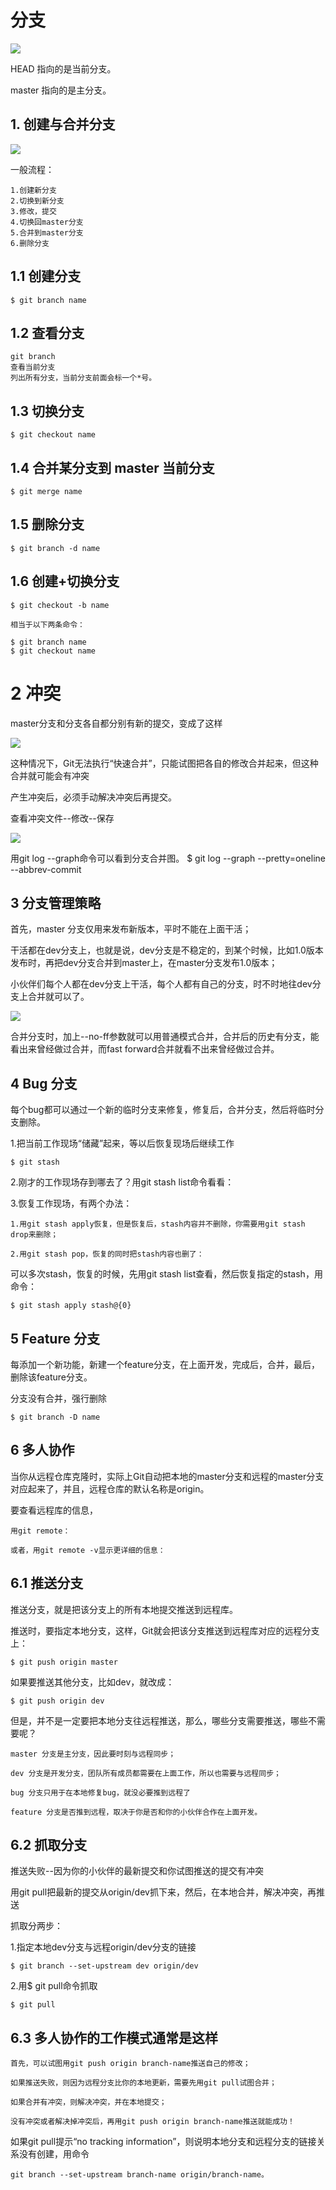 
# 分支 #

![](https://i.imgur.com/Laww3wF.png)


HEAD 指向的是当前分支。

master 指向的是主分支。

## 1. 创建与合并分支 ##

![](https://i.imgur.com/tg8g1hJ.png)


一般流程：

	1.创建新分支
	2.切换到新分支
	3.修改，提交
	4.切换回master分支
	5.合并到master分支
	6.删除分支

## 1.1 创建分支 ##

	$ git branch name

## 1.2 查看分支 ##

	git branch
	查看当前分支
	列出所有分支，当前分支前面会标一个*号。

## 1.3 切换分支 ##

	$ git checkout name

## 1.4 合并某分支到 master 当前分支 ##

	$ git merge name

## 1.5 删除分支 ##

	$ git branch -d name

## 1.6 创建+切换分支 ##
	
	$ git checkout -b name

	相当于以下两条命令：

	$ git branch name
	$ git checkout name

# 2 冲突 #

master分支和分支各自都分别有新的提交，变成了这样

![](https://i.imgur.com/9k9x3DI.png)

这种情况下，Git无法执行“快速合并”，只能试图把各自的修改合并起来，但这种合并就可能会有冲突

产生冲突后，必须手动解决冲突后再提交。

查看冲突文件--修改--保存

![](https://i.imgur.com/I3PW7S4.png)

用git log --graph命令可以看到分支合并图。
$ git log --graph --pretty=oneline --abbrev-commit


## 3 分支管理策略 ##

首先，master 分支仅用来发布新版本，平时不能在上面干活；

干活都在dev分支上，也就是说，dev分支是不稳定的，到某个时候，比如1.0版本发布时，再把dev分支合并到master上，在master分支发布1.0版本；

小伙伴们每个人都在dev分支上干活，每个人都有自己的分支，时不时地往dev分支上合并就可以了。

![](https://i.imgur.com/mZH8Dxi.png)

合并分支时，加上--no-ff参数就可以用普通模式合并，合并后的历史有分支，能看出来曾经做过合并，而fast forward合并就看不出来曾经做过合并。

## 4 Bug 分支 ##

每个bug都可以通过一个新的临时分支来修复，修复后，合并分支，然后将临时分支删除。

1.把当前工作现场“储藏”起来，等以后恢复现场后继续工作

	$ git stash

2.刚才的工作现场存到哪去了？用git stash list命令看看：

3.恢复工作现场，有两个办法：

	1.用git stash apply恢复，但是恢复后，stash内容并不删除，你需要用git stash drop来删除；
	
	2.用git stash pop，恢复的同时把stash内容也删了：

可以多次stash，恢复的时候，先用git stash list查看，然后恢复指定的stash，用命令：

	$ git stash apply stash@{0}

## 5 Feature 分支 ##

每添加一个新功能，新建一个feature分支，在上面开发，完成后，合并，最后，删除该feature分支。

分支没有合并，强行删除

	$ git branch -D name

## 6 多人协作 ##

当你从远程仓库克隆时，实际上Git自动把本地的master分支和远程的master分支对应起来了，并且，远程仓库的默认名称是origin。

要查看远程库的信息，

	用git remote：
	
	或者，用git remote -v显示更详细的信息：

## 6.1 推送分支 ##

推送分支，就是把该分支上的所有本地提交推送到远程库。

推送时，要指定本地分支，这样，Git就会把该分支推送到远程库对应的远程分支上：

	$ git push origin master

如果要推送其他分支，比如dev，就改成：

	$ git push origin dev

但是，并不是一定要把本地分支往远程推送，那么，哪些分支需要推送，哪些不需要呢？

	master 分支是主分支，因此要时刻与远程同步；
	
	dev 分支是开发分支，团队所有成员都需要在上面工作，所以也需要与远程同步；
	
	bug 分支只用于在本地修复bug，就没必要推到远程了

	feature 分支是否推到远程，取决于你是否和你的小伙伴合作在上面开发。

## 6.2 抓取分支 ##

推送失败--因为你的小伙伴的最新提交和你试图推送的提交有冲突

用git pull把最新的提交从origin/dev抓下来，然后，在本地合并，解决冲突，再推送

抓取分两步：

1.指定本地dev分支与远程origin/dev分支的链接

	$ git branch --set-upstream dev origin/dev

2.用$ git pull命令抓取
	
	$ git pull

## 6.3 多人协作的工作模式通常是这样 ##

	首先，可以试图用git push origin branch-name推送自己的修改；
	
	如果推送失败，则因为远程分支比你的本地更新，需要先用git pull试图合并；
	
	如果合并有冲突，则解决冲突，并在本地提交；
	
	没有冲突或者解决掉冲突后，再用git push origin branch-name推送就能成功！

如果git pull提示“no tracking information”，则说明本地分支和远程分支的链接关系没有创建，用命令

	git branch --set-upstream branch-name origin/branch-name。
